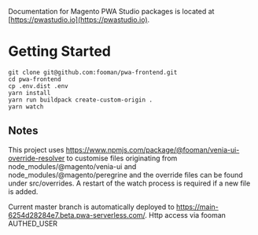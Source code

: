 Documentation for Magento PWA Studio packages is located at [https://pwastudio.io](https://pwastudio.io).

# Getting Started
```
git clone git@github.com:fooman/pwa-frontend.git
cd pwa-frontend
cp .env.dist .env 
yarn install
yarn run buildpack create-custom-origin .
yarn watch
```

## Notes
This project uses https://www.npmjs.com/package/@fooman/venia-ui-override-resolver to customise files originating from node_modules/@magento/venia-ui and node_modules/@magento/peregrine and the override files can be found under src/overrides. A restart of the watch process is required if a new file is added.

Current master branch is automatically deployed to https://main-6254d28284e7.beta.pwa-serverless.com/.
Http access via
fooman
AUTHED_USER


